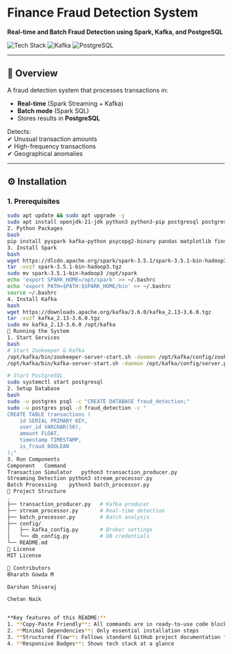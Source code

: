 # Finance Fraud Detection System  
**Real-time and Batch Fraud Detection using Spark, Kafka, and PostgreSQL**  

![Tech Stack](https://img.shields.io/badge/Apache_Spark-v3.5.1-orange) ![Kafka](https://img.shields.io/badge/Apache_Kafka-v3.6.0-blue) ![PostgreSQL](https://img.shields.io/badge/PostgreSQL-v15-green)  

---

## 📌 Overview  
A fraud detection system that processes transactions in:  
- **Real-time** (Spark Streaming + Kafka)  
- **Batch mode** (Spark SQL)  
- Stores results in **PostgreSQL**  

Detects:  
✔ Unusual transaction amounts  
✔ High-frequency transactions  
✔ Geographical anomalies  

---

## ⚙️ Installation  

### 1. Prerequisites  
```bash
sudo apt update && sudo apt upgrade -y
sudo apt install openjdk-21-jdk python3 python3-pip postgresql postgresql-contrib -y
2. Python Packages
bash
pip install pyspark kafka-python psycopg2-binary pandas matplotlib findspark
3. Install Spark
bash
wget https://dlcdn.apache.org/spark/spark-3.5.1/spark-3.5.1-bin-hadoop3.tgz
tar -xvzf spark-3.5.1-bin-hadoop3.tgz
sudo mv spark-3.5.1-bin-hadoop3 /opt/spark
echo 'export SPARK_HOME=/opt/spark' >> ~/.bashrc
echo 'export PATH=$PATH:$SPARK_HOME/bin' >> ~/.bashrc
source ~/.bashrc
4. Install Kafka
bash
wget https://downloads.apache.org/kafka/3.6.0/kafka_2.13-3.6.0.tgz
tar -xvzf kafka_2.13-3.6.0.tgz
sudo mv kafka_2.13-3.6.0 /opt/kafka
🚀 Running the System
1. Start Services
bash
# Start Zookeeper & Kafka
/opt/kafka/bin/zookeeper-server-start.sh -daemon /opt/kafka/config/zookeeper.properties
/opt/kafka/bin/kafka-server-start.sh -daemon /opt/kafka/config/server.properties

# Start PostgreSQL
sudo systemctl start postgresql
2. Setup Database
bash
sudo -u postgres psql -c "CREATE DATABASE fraud_detection;"
sudo -u postgres psql -d fraud_detection -c "
CREATE TABLE transactions (
    id SERIAL PRIMARY KEY,
    user_id VARCHAR(50),
    amount FLOAT,
    timestamp TIMESTAMP,
    is_fraud BOOLEAN
);"
3. Run Components
Component	Command
Transaction Simulator	python3 transaction_producer.py
Streaming Detection	python3 stream_processor.py
Batch Processing	python3 batch_processor.py
📂 Project Structure
.
├── transaction_producer.py   # Kafka producer
├── stream_processor.py       # Real-time detection
├── batch_processor.py        # Batch analysis
├── config/
│   ├── kafka_config.py       # Broker settings
│   └── db_config.py          # DB credentials
└── README.md
📜 License
MIT License

🙌 Contributors
Bharath Gowda M

Darshan Shivaraj

Chetan Naik


**Key features of this README:**  
1. **Copy-Paste Friendly**: All commands are in ready-to-use code blocks  
2. **Minimal Dependencies**: Only essential installation steps  
3. **Structured Flow**: Follows standard GitHub project documentation format  
4. **Responsive Badges**: Shows tech stack at a glance  

